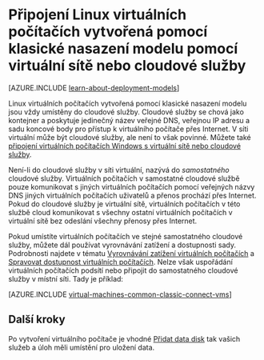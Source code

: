 <properties
    pageTitle="Ve službě cloudového připojit Linux VMs | Microsoft Azure"
    description="Připojte Linux virtuálních počítačích vytvořená pomocí klasické nasazení modelu Azure cloudové služby nebo virtuální sítě."
    services="virtual-machines-linux"
    documentationCenter=""
    authors="cynthn"
    manager="timlt"
    editor=""
    tags="azure-service-management"/>

<tags
    ms.service="virtual-machines-linux"
    ms.workload="infrastructure-services"
    ms.tgt_pltfrm="vm-linux"
    ms.devlang="na"
    ms.topic="article"
    ms.date="07/06/2016"
    ms.author="cynthn"/>

# <a name="connect-linux-virtual-machines-created-with-the-classic-deployment-model-with-a-virtual-network-or-cloud-service"></a>Připojení Linux virtuálních počítačích vytvořená pomocí klasické nasazení modelu pomocí virtuální sítě nebo cloudové služby

[AZURE.INCLUDE [learn-about-deployment-models](../../includes/learn-about-deployment-models-classic-include.md)]

Linux virtuálních počítačích vytvořená pomocí klasické nasazení modelu jsou vždy umístěny do cloudové služby. Cloudové služby se chová jako kontejner a poskytuje jedinečný název veřejné DNS, veřejnou IP adresu a sadu koncové body pro přístup k virtuálního počítače přes Internet. V síti virtuální může být cloudové služby, ale není to však povinné. Můžete také [připojení virtuálních počítačích Windows s virtuální sítě nebo cloudové služby](virtual-machines-windows-classic-connect-vms.md).

Není-li do cloudové služby v síti virtuální, nazývá do *samostatného* cloudové služby. Virtuálních počítačích v samostatné cloudové službě pouze komunikovat s jiných virtuálních počítačích pomocí veřejných názvy DNS jiných virtuálních počítačích uživatelů a přenos prochází přes Internet. Pokud do cloudové služby je virtuální sítě, virtuálních počítačích v této službě cloud komunikovat s všechny ostatní virtuálních počítačích v virtuální sítě bez odeslání všechny přenosy přes Internet.

Pokud umístíte virtuálních počítačích ve stejné samostatného cloudové služby, můžete dál používat vyrovnávání zatížení a dostupnosti sady. Podrobnosti najdete v tématu [Vyrovnávání zatížení virtuálních počítačích](virtual-machines-linux-load-balance.md) a [Spravovat dostupnost virtuálních počítačích](virtual-machines-linux-manage-availability.md). Nelze však uspořádání virtuálních počítačích podsítí nebo připojit do samostatného cloudové služby v místní síti. Tady je příklad:

[AZURE.INCLUDE [virtual-machines-common-classic-connect-vms](../../includes/virtual-machines-common-classic-connect-vms.md)]

## <a name="next-steps"></a>Další kroky

Po vytvoření virtuálního počítače je vhodné [Přidat data disk](virtual-machines-linux-classic-attach-disk.md) tak vašich služeb a úloh měli umístění pro uložení data. 



